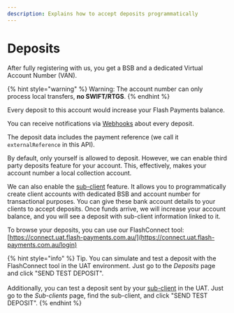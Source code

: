 ```yaml
---
description: Explains how to accept deposits programmatically
---
```


# Deposits

After fully registering with us, you get a BSB and a dedicated Virtual Account Number (VAN).

{% hint style="warning" %}
Warning: The account number can only process local transfers, **no SWIFT/RTGS**.
{% endhint %}

Every deposit to this account would increase your Flash Payments balance.

You can receive notifications via [Webhooks](../webhooks/webhooks.md) about every deposit.

The deposit data includes the payment reference (we call it `externalReference` in this API).

By default, only yourself is allowed to deposit. However, we can enable third party deposits feature for your account. This, effectively, makes your account number a local collection account.

We can also enable the [sub-client](../sub-clients.md) feature. It allows you to programmatically create client accounts with dedicated BSB and account number for transactional purposes. You can give these bank account details to your clients to accept deposits. Once funds arrive, we will increase your account balance, and you will see a deposit with sub-client information linked to it.

To browse your deposits, you can use our FlashConnect tool: [https://connect.uat.flash-payments.com.au/](https://connect.uat.flash-payments.com.au/login)

{% hint style="info" %}
Tip. You can simulate and test a deposit with the FlashConnect tool in the UAT environment. Just go to the _Deposits_ page and click "SEND TEST DEPOSIT".\
\
Additionally, you can test a deposit sent by your [sub-client](../sub-clients.md) in the UAT. Just go to the _Sub-clients_ page, find the sub-client, and click "SEND TEST DEPOSIT".
{% endhint %}

